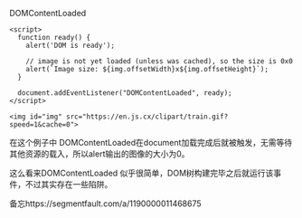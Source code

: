 DOMContentLoaded

```
<script>
  function ready() {
    alert('DOM is ready');

    // image is not yet loaded (unless was cached), so the size is 0x0
    alert(`Image size: ${img.offsetWidth}x${img.offsetHeight}`);
  }

  document.addEventListener("DOMContentLoaded", ready);
</script>

<img id="img" src="https://en.js.cx/clipart/train.gif?speed=1&cache=0">
```

在这个例子中 DOMContentLoaded在document加载完成后就被触发，无需等待其他资源的载入，所以alert输出的图像的大小为0。

这么看来DOMContentLoaded 似乎很简单，DOM树构建完毕之后就运行该事件，不过其实存在一些陷阱。


备忘https://segmentfault.com/a/1190000011468675